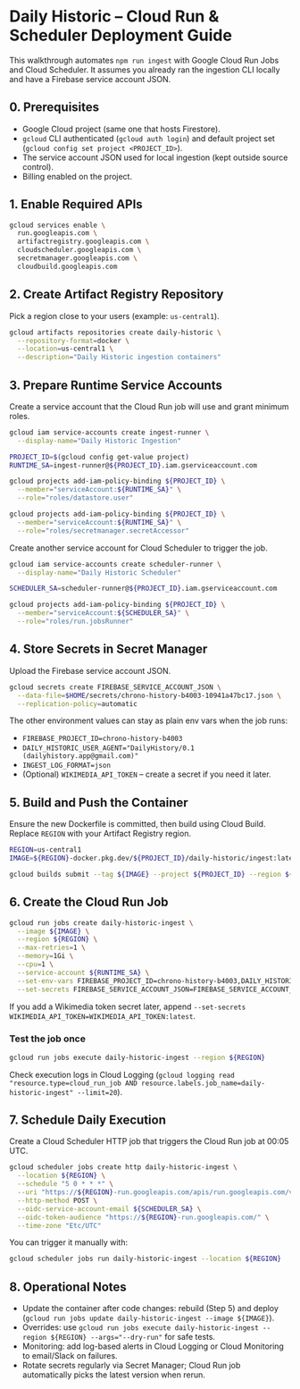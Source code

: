 # Daily Historic – Cloud Run & Scheduler Deployment Guide

This walkthrough automates `npm run ingest` with Google Cloud Run Jobs and Cloud Scheduler. It assumes you already ran the ingestion CLI locally and have a Firebase service account JSON.

## 0. Prerequisites
- Google Cloud project (same one that hosts Firestore).
- `gcloud` CLI authenticated (`gcloud auth login`) and default project set (`gcloud config set project <PROJECT_ID>`).
- The service account JSON used for local ingestion (kept outside source control).
- Billing enabled on the project.

## 1. Enable Required APIs
```bash
gcloud services enable \
  run.googleapis.com \
  artifactregistry.googleapis.com \
  cloudscheduler.googleapis.com \
  secretmanager.googleapis.com \
  cloudbuild.googleapis.com
```

## 2. Create Artifact Registry Repository
Pick a region close to your users (example: `us-central1`).
```bash
gcloud artifacts repositories create daily-historic \
  --repository-format=docker \
  --location=us-central1 \
  --description="Daily Historic ingestion containers"
```

## 3. Prepare Runtime Service Accounts
Create a service account that the Cloud Run job will use and grant minimum roles.
```bash
gcloud iam service-accounts create ingest-runner \
  --display-name="Daily Historic Ingestion"

PROJECT_ID=$(gcloud config get-value project)
RUNTIME_SA=ingest-runner@${PROJECT_ID}.iam.gserviceaccount.com

gcloud projects add-iam-policy-binding ${PROJECT_ID} \
  --member="serviceAccount:${RUNTIME_SA}" \
  --role="roles/datastore.user"

gcloud projects add-iam-policy-binding ${PROJECT_ID} \
  --member="serviceAccount:${RUNTIME_SA}" \
  --role="roles/secretmanager.secretAccessor"
```

Create another service account for Cloud Scheduler to trigger the job.
```bash
gcloud iam service-accounts create scheduler-runner \
  --display-name="Daily Historic Scheduler"

SCHEDULER_SA=scheduler-runner@${PROJECT_ID}.iam.gserviceaccount.com

gcloud projects add-iam-policy-binding ${PROJECT_ID} \
  --member="serviceAccount:${SCHEDULER_SA}" \
  --role="roles/run.jobsRunner"
```

## 4. Store Secrets in Secret Manager
Upload the Firebase service account JSON.
```bash
gcloud secrets create FIREBASE_SERVICE_ACCOUNT_JSON \
  --data-file=$HOME/secrets/chrono-history-b4003-10941a47bc17.json \
  --replication-policy=automatic
```

The other environment values can stay as plain env vars when the job runs:
- `FIREBASE_PROJECT_ID=chrono-history-b4003`
- `DAILY_HISTORIC_USER_AGENT="DailyHistory/0.1 (dailyhistory.app@gmail.com)"`
- `INGEST_LOG_FORMAT=json`
- (Optional) `WIKIMEDIA_API_TOKEN` – create a secret if you need it later.

## 5. Build and Push the Container
Ensure the new Dockerfile is committed, then build using Cloud Build. Replace `REGION` with your Artifact Registry region.
```bash
REGION=us-central1
IMAGE=${REGION}-docker.pkg.dev/${PROJECT_ID}/daily-historic/ingest:latest

gcloud builds submit --tag ${IMAGE} --project ${PROJECT_ID} --region ${REGION}
```

## 6. Create the Cloud Run Job
```bash
gcloud run jobs create daily-historic-ingest \
  --image ${IMAGE} \
  --region ${REGION} \
  --max-retries=1 \
  --memory=1Gi \
  --cpu=1 \
  --service-account ${RUNTIME_SA} \
  --set-env-vars FIREBASE_PROJECT_ID=chrono-history-b4003,DAILY_HISTORIC_USER_AGENT="DailyHistory/0.1 (dailyhistory.app@gmail.com)",INGEST_LOG_FORMAT=json \
  --set-secrets FIREBASE_SERVICE_ACCOUNT_JSON=FIREBASE_SERVICE_ACCOUNT_JSON:latest
```
If you add a Wikimedia token secret later, append `--set-secrets WIKIMEDIA_API_TOKEN=WIKIMEDIA_API_TOKEN:latest`.

### Test the job once
```bash
gcloud run jobs execute daily-historic-ingest --region ${REGION}
```
Check execution logs in Cloud Logging (`gcloud logging read "resource.type=cloud_run_job AND resource.labels.job_name=daily-historic-ingest" --limit=20`).

## 7. Schedule Daily Execution
Create a Cloud Scheduler HTTP job that triggers the Cloud Run job at 00:05 UTC.
```bash
gcloud scheduler jobs create http daily-historic-ingest \
  --location ${REGION} \
  --schedule "5 0 * * *" \
  --uri "https://${REGION}-run.googleapis.com/apis/run.googleapis.com/v1/projects/${PROJECT_ID}/locations/${REGION}/jobs/daily-historic-ingest:run" \
  --http-method POST \
  --oidc-service-account-email ${SCHEDULER_SA} \
  --oidc-token-audience "https://${REGION}-run.googleapis.com/" \
  --time-zone "Etc/UTC"
```
You can trigger it manually with:
```bash
gcloud scheduler jobs run daily-historic-ingest --location ${REGION}
```

## 8. Operational Notes
- Update the container after code changes: rebuild (Step 5) and deploy (`gcloud run jobs update daily-historic-ingest --image ${IMAGE}`).
- Overrides: use `gcloud run jobs execute daily-historic-ingest --region ${REGION} --args="--dry-run"` for safe tests.
- Monitoring: add log-based alerts in Cloud Logging or Cloud Monitoring to email/Slack on failures.
- Rotate secrets regularly via Secret Manager; Cloud Run job automatically picks the latest version when rerun.
